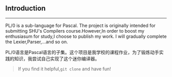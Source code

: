 ## Introduction
---
PL/0 is a sub-language for Pascal.
The project is originally intended for submitting SHU's Compilers course.However,In order to boost my enthusiasum for study,I choose to publish my work.
I will gradually complete the Lexier,Parser,...and so on.

PL/0语言是Pascal语言的子集。这个项目是我学校的课程作业，为了锻炼动手实践的知识，我尝试自己实现了这个迷你编译器。

>If you find it helpful,`git clone` and have fun!
